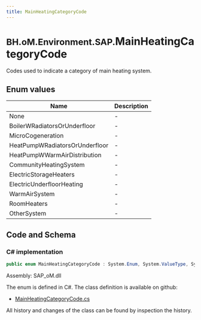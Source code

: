 ```yaml
---
title: MainHeatingCategoryCode
---
```


# <small>BH.oM.Environment.SAP.</small>**MainHeatingCategoryCode**

Codes used to indicate a category of main heating system.

## Enum values

| Name            | Description                                                    |
|-----------------|----------------------------------------------------------------|
| None |  -  |
| BoilerWRadiatorsOrUnderfloor |  -  |
| MicroCogeneration |  -  |
| HeatPumpWRadiatorsOrUnderfloor |  -  |
| HeatPumpWWarmAirDistribution |  -  |
| CommunityHeatingSystem |  -  |
| ElectricStorageHeaters |  -  |
| ElectricUnderfloorHeating |  -  |
| WarmAirSystem |  -  |
| RoomHeaters |  -  |
| OtherSystem |  -  |


## Code and Schema

### C# implementation

``` C# title="C#"
public enum MainHeatingCategoryCode : System.Enum, System.ValueType, System.IComparable, System.ISpanFormattable, System.IFormattable, System.IConvertible
```

Assembly: SAP_oM.dll

The enum is defined in C#. The class definition is available on github:

- [MainHeatingCategoryCode.cs](https://github.com/BHoM/SAP_Toolkit/blob/develop/SAP_oM/Enums\MainHeatingCategoryCode.cs)

All history and changes of the class can be found by inspection the history.
